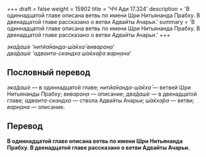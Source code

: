 +++
draft = false
weight = 15902
title = 'ЧЧ Ади 17.324'
description = 'В одиннадцатой главе описана ветвь по имени Шри Нитьянанда Прабху. В двенадцатой главе рассказано о ветви Адвайты Ачарьи.'
summary = 'В одиннадцатой главе описана ветвь по имени Шри Нитьянанда Прабху. В двенадцатой главе рассказано о ветви Адвайты Ачарьи.'
+++

_эка̄даш́е ‘нитйа̄нанда-ш́а̄кха̄-виваран̣а’  
два̄даш́е ‘адваита-скандха ш́а̄кха̄ра варн̣ана’_

## Пословный перевод

_эка̄даш́е_ — в одиннадцатой главе; _нитйа̄нанда_\-_ш́а̄кха̄_ — ветвей Шри Нитьянанды Прабху; _виваран̣а_ — описание; _два̄даш́е_ — в двенадцатой главе; _адваита_\-_скандха_ — ствола Адвайты Ачарьи; _ш́а̄кха̄ра_ — ветви; _варн̣ана_ — описание.

## Перевод

**В одиннадцатой главе описана ветвь по имени Шри Нитьянанда Прабху. В двенадцатой главе рассказано о ветви Адвайты Ачарьи.**
